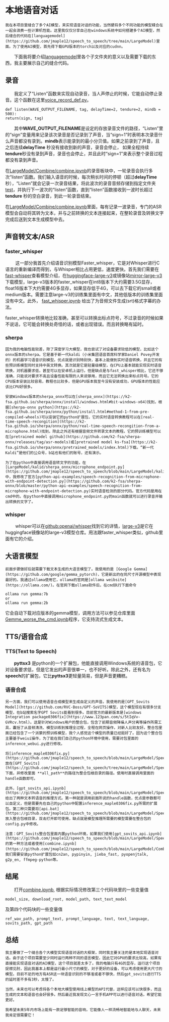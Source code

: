 # 本地语音对话
    我在本项目里缝合了多个AI模型，来实现语音对话的功能，当然硬将多个不同功能的模型糅合在一起会浪费一些计算机性能。这里我仅仅分享自己在windows系统中如何搭建多个AI模型，然后缝合的代码在[languagemodel](https://github.com/jmaple12/speech_to_speech/tree/main/LargeModel)里面。为了使用AI模型，首先得下载GPU版本的torch以及对应的cudnn。 
    
　　下面我将要介绍[languagemodel](https://github.com/jmaple12/speech_to_speech/tree/main/LargeModel)里各个子文件夹的意义以及需要下载的东西，我主要展示自己的缝合代码。

## 录音

　　我定义了“Listen”函数来实现自动录音，当人声停止的时候，它能自动停止录音。这个函数在这里[voice_record_def.py](https://github.com/jmaple12/speech_to_speech/blob/main/LargeModel/voice_record/voice_record_def.py)。
```        
def listen(WAVE_OUTPUT_FILENAME, tag, delayTime=2, tendure=2, mindb = 500):
return(sign, tag)
```
　　其中**WAVE_OUTPUT_FILENAME**是设定的存放录音文件的路径，“Listen”里的“sign”变量用来记录该次录音是否记录到了声音，当“sign=1”时表明本次录音什么声音都没有录到。**mindb**表示能录到的最小分贝值。如果之前录到了声音，且之后连续**delayTime** 秒没有接收到新的声音，录音会停止， 如果全程持续**tendure**秒没有录到声音，录音也会停止，并且此时“sign=1”来表示整个录音过程都没有录到声音。 

  在[LargeModel/Combine/combine.ipynb](https://github.com/jmaple12/speech_to_speech/blob/main/LargeModel/Combine/combine.ipynb)的录音板块中，一轮录音会执行多次“listen”函数。我们输入语音的时候，每次稍长时间的停顿（超过**delayTime**秒），“Listen”就会记录一次录音结果，将此波次的录音音频存储到指定文件夹[test](https://github.com/jmaple12/speech_to_speech/tree/main/LargeModel/Combine/test)，并执行下一波次的“listen”函数，直到“listen”函数接收到一波时长超过**tendure** 秒的空白录音，到此一轮录音结束。

  在[LargeModel/Combine/combine.ipynb](https://github.com/jmaple12/speech_to_speech/blob/main/LargeModel/Combine/combine.ipynb)里面，每有记录一波录音，专门的ASR模型会自动将其转为文本，并与之前转换的文本连接起来，在整轮录音及转换文字完成后送到文本生成模型中去。
  
## 声音转文本/ASR
### faster_whisper  
　　 这一部分我首先介绍语音识别模型Faster_whisper，它是对Whisper进行C语言的重新编译而得到，与Whisper相比占用更低，速度更快。首先我们需要在[fast-whisper](https://github.com/SYSTRAN/faster-whisper)查看模型介绍，在[huggingface-large-v3](https://huggingface.co/Systran/faster-whisper-large-v3)或镜像站[mirror-large-v3](https://hf-mirror.com/Systran/faster-whisper-large-v3)下载模型，large-v3版本的faster_whisper在int8版本下大约需要3.5G显存，float16版本下大约需要4G多显存，如果显存低于4G，可以去下载它的small或者medium版本。需要注意large-v3的训练集里面有中文，其他低版本的训练集里面没有中文。此外， [fast_whisper.ipynb](https://github.com/jmaple12/speech_to_speech/blob/main/LargeModel/Speech_to_Text/Fast_whisper/fast_whisper.ipynb) 给出了为音频文件生成(srt)格式字幕的办法。

   faster_whisper转换地比较准确，甚至可以转换出标点符号，不过录音的时候如果不说话，它可能会转换处奇怪的话，或者出现错误。而且转换略有延时。

### sherpa
    因为我的电脑性能较差，除了深度学习大模型，我也尝试了对设备要求较低的模型，比如这个onnx版本的sherpa。它是基于新一代kaldi（小米集团语音首席科学家Daniel Povey开发的）的机器学习语音识别模型。优点就是识别特别快，基本上能做到实时语音转换，并且它的有些预训练模型同时支持中英文转换。其次就是它是轻量级模型，在CPU上基本就能实现实时语音转换，对机器要求低，甚至可以在安卓机上运行。但是缺点是与fast_whisper相比，它还不够准确，只能说对要求不高且设备性能有限的人来说够用，而且它无法转换出来标点符号。它的CPU版本安装比较容易，教程也比较多，但是GPU版本我至今没有安装成功，GPU版本的性能应该比CPU好很多。  

    安装Windows版本的sherpa_onnx可以在[sherpa_onnx](https://k2-fsa.github.io/sherpa/onnx/install/windows.html#bit-windows-x64)找到，根据[sherpa-onnx python](https://k2-fsa.github.io/sherpa/onnx/python/install.html#method-1-from-pre-compiled-wheels)可以安装它的python扩展包，它的实时语音转换教程可以在[real-time-speech-recongition](https://k2-fsa.github.io/sherpa/onnx/python/real-time-speech-recongition-from-a-microphone.html)找到，除此之外还有根据音频文件转录文本的教程。它的预训练模型可以在[pretrained model github](https://github.com/k2-fsa/sherpa-onnx/releases/tag/asr-models)或[pretrained model ks-fsa](https://k2-fsa.github.io/sherpa/onnx/pretrained_models/index.html)下载。“新一代Kaldi”是他们的公众号，b站也有他们的账号，还有演示。  

    为了在python中直接调用语音转文字的功能，在[LargeModel/kalid/sherpa_onnx/microphone_endpoint.py](https://github.com/jmaple12/speech_to_speech/blob/main/LargeModel/kalid/sherpa_onnx/microphone_endpoint.py)中，我修改了官方[python-api-examples/speech-recognition-from-microphone-with-endpoint-detection.py](https://github.com/k2-fsa/sherpa-onnx/blob/master/python-api-examples/speech-recognition-from-microphone-with-endpoint-detection.py)实时语音检测的部分代码。官方代码是用在cmd中的。在python中直接调用microphone_endpoint.py的main函数就可以进行录音并输出转换的文字了。

### whisper
　　    whisper可以在[github:openai/whisper](https://github.com/openai/whisper)找到它的详情，[large-v3](https://hf-mirror.com/openai/whisper-large-v3)是它在huggingface镜像站的large-v3模型仓库。用法跟faster_whisper类似，github里面有它的介绍。

## 大语言模型

    前面步骤做好后就需要下载文本生成的大语言模型了。我使用的是 [Google Gemma](https://github.com/google/gemma_pytorch)，它是新出的在同尺寸开源模型中表现最好的。我通过ollama使用它，ollama的官网是[ollama weibsite](https://ollama.com/)。在官网下载ollama软件后，在cmd执行下面命令
```
ollama run gemma:7b
or
ollama run gemma:2b
```
它会自动下载对应版本的gemma模型，调用方法可以参见仓库里面[Gemme_worse_the_cmd.ipynb](https://github.com/jmaple12/speech_to_speech/blob/main/LargeModel/Language_Model/Gemma/Gemme_worse_the_cmd.ipynb)程序，它支持流式生成文本。

## TTS/语音合成

### TTS(Text to Speech)

　　**pyttsx3** 是python的一个扩展包，他能直接调用Windows系统的语音包，它对设备要求低，但是它发出的声音很单一，也不好听。除此之外，还有名为**speech**的扩展包，它比**pyttsx3**更轻量简易，但是声音更糟糕。

### 语音合成

    另一方面，我们可以使用语音合成模型来生成自定义的声音。我使用的是[GPT_Sovits Model](https://github.com/RVC-Boss/GPT-SoVITS)模型，这个模型现在有很多分支模型，在b站搜索名字GPT Sovits能看到很多。目前官方的最新版本是[windows Integration package0306fix](https://www.123pan.com/s/5tIqVv-GVRcv.html)。这是针对Windows用户的整合包，包含了前期音频降噪人声分离等操作所需工具，囊括了从音频清洗、模型训练到推理全过程，全程在网页操作，对新人比较友好。整合包里面已经包含了一个派蒙的预训练模型，我个人感觉这个模型的质量已经挺好了。因为这个整合包主要基于weiui操作，为了能在我们自己的python环境中使用，需要对包里面的inference_webui.py进行修改。

    将[inference_maple0306fix.py](https://github.com/jmaple12/speech_to_speech/blob/main/LargeModel/Speech_Synthesis/GPT_Sovits/inference_maple0306fix.py)放在[GPT_Sovits](https://github.com/jmaple12/speech_to_speech/tree/main/LargeModel/Speech_Synthesis/GPT_Sovits)下面，并修改里面 **all_path**的路径为整合包根目录的路径。使用时直接调用里面的handle函数即可。
  
    此外，[gpt_sovits_api.ipynb](https://github.com/jmaple12/speech_to_speech/blob/main/LargeModel/Speech_Synthesis/GPT_Sovits/gpt_sovits_api.ipynb)给出了两种文本转语音的推理方式。第一种就是调用前面所说的handle函数，优点是参数都可以自定义，但是需要先在自己的python中配置inference_maple0306fix.py所需的扩展包。第二种只需要将[api.bat](https://github.com/jmaple12/speech_to_speech/blob/main/LargeModel/Speech_Synthesis/GPT_Sovits/api.bat)放入整合包根目录，双击打开即可使用，缺点就是模型推理所需要的模型需要在整合包的config.py中修改。   

    注意：GPT_Sovits整合包里面内置python环境，如果我们使用[gpt_sovits_api.ipynb](https://github.com/jmaple12/speech_to_speech/blob/main/LargeModel/Speech_Synthesis/GPT_Sovits/gpt_sovits_api.ipynb)的第一种方法或者使用[combine.ipynb](https://github.com/jmaple12/speech_to_speech/blob/main/LargeModel/Combine/combine.ipynb)，我们需要安装python扩展包如cn2an, pypinyin, jieba_fast, pyopenjtalk, g2p_en, ffmpeg-python等。

## 结尾

　　打开[combine.ipynb](https://github.com/jmaple12/speech_to_speech/blob/main/LargeModel/Combine/combine.ipynb), 根据实际情况修改第三个代码块里的一些变量值
```
model_size, download_root, model_path, text_text_model
```
及第四个代码块的一些变量值
  ```
ref_wav_path, prompt_text, prompt_language, text, text_language, sovits_path, gpt_path
```

## 总结

    我主要做了一个缝合各个大模型实现语音对话的大框架，同时我主要关注的是本地实现语音对话。由于这个项目需要至少同时运行两种不同的语言模型，因此它对GPU的要求比较高，如果有直接能实现语音对话的AI模型，这个项目就差太多了。我的电脑只有4G的显存，运行这个项目捉襟见肘，因此我基本上都是运行最小尺寸的模型，对于更好的设备，可以考虑使用更大尺寸的模型。目前不足的地方有ASR这一块语音识别的不够准或者不够快，然后gpt_sovits进行TTS的延时差不多有3秒，太慢了。

    当然，未来也可以考虑将各个本地大模型使用线上模型的API代替，这样应该可以快很多，而且生成的文本和语音也会好很多。然后最近我发现文心一言手机APP可以进行语音对话，希望它能更好。

    我希望未来5年内市场上能有一款足够智能的音响，它能像人一样流畅地智能地与人聊天，未来我肯定很需要它！

    

